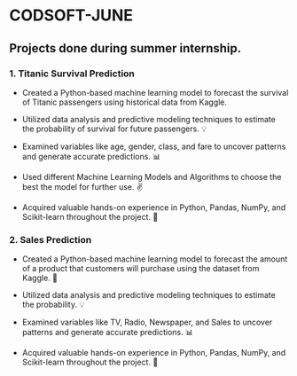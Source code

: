 # CODSOFT-JUNE
## Projects done during summer internship.

### 1. Titanic Survival Prediction

- Created a Python-based machine learning model to forecast the survival of Titanic passengers using historical data from Kaggle. 

- Utilized data analysis and predictive modeling techniques to estimate the probability of survival for future passengers. 💡

- Examined variables like age, gender, class, and fare to uncover patterns and generate accurate predictions. 📊

- Used different Machine Learning Models and Algorithms to choose the best the model for further use. ✌️

- Acquired valuable hands-on experience in Python, Pandas, NumPy, and Scikit-learn throughout the project. 🐍

### 2. Sales Prediction

- Created a Python-based machine learning model to forecast the amount of a product that customers will purchase using the dataset from Kaggle. 🚢

- Utilized data analysis and predictive modeling techniques to estimate the probability. 💡

- Examined variables like TV, Radio, Newspaper, and Sales to uncover patterns and generate accurate predictions. 📊

- Acquired valuable hands-on experience in Python, Pandas, NumPy, and Scikit-learn throughout the project. 🐍
